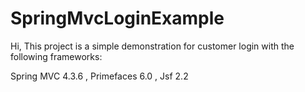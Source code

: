 # SpringMvcLoginExample

Hi, This project is a simple demonstration for customer login with the following frameworks:

Spring MVC 4.3.6 ,
Primefaces 6.0 ,
Jsf 2.2 
